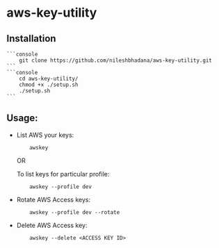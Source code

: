# aws-key-utility

## Installation

    ```console
        git clone https://github.com/nileshbhadana/aws-key-utility.git
    ```
    ```console
        cd aws-key-utility/
        chmod +x ./setup.sh
        ./setup.sh
    ```
## Usage:

- List AWS your keys:
    ```console
        awskey
    ```
    OR <br>

    To list keys for particular profile: 
    ```console
        awskey --profile dev
    ```

- Rotate AWS Access keys:
    ```console
        awskey --profile dev --rotate
    ```

- Delete AWS Access key:
    ```console
        awskey --delete <ACCESS KEY ID>
    ```